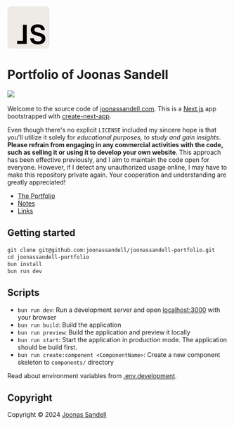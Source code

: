 <p>
  <a href="https://joonassandell.com">
    <img width="96" src="public/static/logo.svg" alt="Joonas Sandell Logomark :D">
  </a>
</p>

# Portfolio of Joonas Sandell

<p>
  <a href="https://joonassandell.com">
    <img src="https://img.shields.io/github/deployments/joonassandell/joonassandell-portfolio/production?style=flat&logo=vercel&label=vercel">
  </a>
</p>

Welcome to the source code of [joonassandell.com](https://joonassandell.com). This is a [Next.js](https://nextjs.org/) app bootstrapped with [create-next-app](https://github.com/vercel/next.js/tree/canary/packages/create-next-app).

Even though there's no explicit `LICENSE` included my sincere hope is that you'll utilize it solely for _educational purposes, to study and gain insights_. **Please refrain from engaging in any commercial activities with the code, such as selling it or using it to develop your own website**. This approach has been effective previously, and I aim to maintain the code open for everyone. However, if I detect any unauthorized usage online, I may have to make this repository private again. Your cooperation and understanding are greatly appreciated!

- [The Portfolio](https://joonassandell.com)
- [Notes](https://github.com/joonassandell/joonassandell-portfolio/wiki/Notes)
- [Links](https://github.com/joonassandell/joonassandell-portfolio/wiki/Links)

## Getting started

```
git clone git@github.com:joonassandell/joonassandell-portfolio.git
cd joonassandell-portfolio
bun install
bun run dev
```

## Scripts

- `bun run dev`: Run a development server and open [localhost:3000](https://localhost:3000) with your browser
- `bun run build`: Build the application
- `bun run preview`: Build the application and preview it locally
- `bun run start`: Start the application in production mode. The application should be build first.
- `bun run create:component <ComponentName>`: Create a new component skeleton to `components/` directory

Read about environment variables from [.env.development](.env.development).

## Copyright

Copyright © 2024 [Joonas Sandell](https://x.com/joonassandell)
